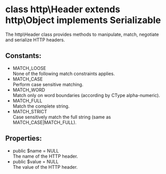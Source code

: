 # class http\Header extends http\Object implements Serializable

The http\Header class provides methods to manipulate, match, negotiate and serialize HTTP headers.

## Constants:

* MATCH_LOOSE  
  None of the following match constraints applies.
* MATCH_CASE  
  Perform case sensitive matching.
* MATCH_WORD  
  Match only on word boundaries (according by CType alpha-numeric).
* MATCH_FULL  
  Match the complete string.
* MATCH_STRICT  
  Case sensitively match the full string (same as MATCH_CASE|MATCH_FULL).

## Properties:

* public $name = NULL  
  The name of the HTTP header.
* public $value = NULL  
  The value of the HTTP header.
